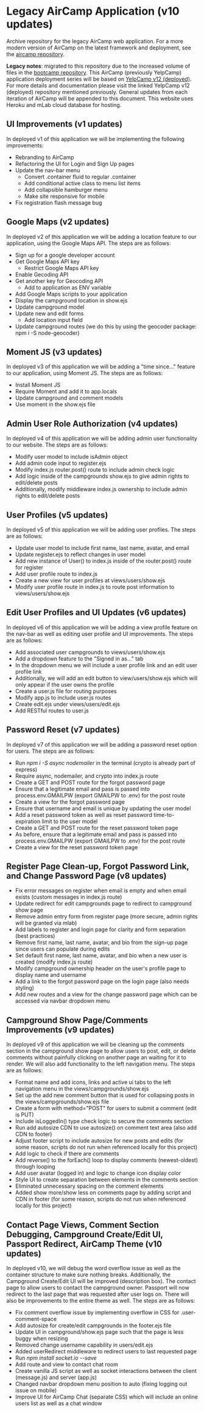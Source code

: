 # Legacy AirCamp Application (v10 updates)

Archive repository for the legacy AirCamp web application. For a more modern version of AirCamp on the latest framework and deployment, see the [aircamp repository](https://github.com/stevenxchung/aircamp). 

**Legacy notes**: migrated to this repository due to the increased volume of files in the [bootcamp repository](https://github.com/stevenxchung/Web-Developer-Bootcamp). This AirCamp (previously YelpCamp) application deployment series will be based on [YelpCamp v12 (deployed)](https://github.com/stevenxchung/Web-Developer-Bootcamp/tree/master/Section%2038%20-%20Deploying/v12Deployed). For more details and documentation please visit the linked YelpCamp v12 (deployed) repository mentioned previously. General updates from each iteration of AirCamp will be appended to this document. This website uses Heroku and mLab cloud database for hosting.

## UI Improvements (v1 updates)
In deployed v1 of this application we will be implementing the following improvements:
* Rebranding to AirCamp
* Refactoring the UI for Login and Sign Up pages
* Update the nav-bar menu
    * Convert .container fluid to regular .container
    * Add conditional active class to menu list items
    * Add collapsible hamburger menu
    * Make site responsive for mobile
* Fix registration flash message bug

## Google Maps (v2 updates)
In deployed v2 of this application we will be adding a location feature to our application, using the Google Maps API. The steps are as follows:
* Sign up for a google developer account
* Get Google Maps API key
    * Restrict Google Maps API key
* Enable Gecoding API
* Get another key for Geocoding API
    * Add to application as ENV variable
* Add Google Maps scripts to your application
* Display the campground location in show.ejs
* Update campground model
* Update new and edit forms
    * Add location input field
* Update campground routes (we do this by using the geocoder package: npm i -S node-geocoder)

## Moment JS (v3 updates)
In deployed v3 of this application we will be adding a "time since..." feature to our application, using Moment JS. The steps are as follows:
* Install Moment JS
* Require Moment and add it to app.locals
* Update campground and comment models
* Use moment in the show.ejs file

## Admin User Role Authorization (v4 updates)
In deployed v4 of this application we will be adding admin user functionality to our website. The steps are as follows:
* Modify user model to include isAdmin object
* Add admin code input to register.ejs
* Modify index.js router.post() route to include admin check logic
* Add logic inside of the campgrounds show.ejs to give admin rights to edit/delete posts
* Additionally, modify middleware index.js ownership to include admin rights to edit/delete posts

## User Profiles (v5 updates)
In deployed v5 of this application we will be adding user profiles. The steps are as follows:
* Update user model to include first name, last name, avatar, and email
* Update register.ejs to reflect changes in user model
* Add new instance of User() to index.js inside of the router.post() route for register
* Add user profile route to index.js
* Create a new view for user profiles at views/users/show.ejs
* Modify user profile route in index.js to route post information to views/users/show.ejs

## Edit User Profiles and UI Updates (v6 updates)
In deployed v6 of this application we will be adding a view profile feature on the nav-bar as well as editing user profile and UI improvements. The steps are as follows:
* Add associated user campgrounds to views/users/show.ejs
* Add a dropdown feature to the "Signed in as..." tab
* In the dropdown menu we will include a user profile link and an edit user profile link
* Additionally, we will add an edit button to view/users/show.ejs which will only appear if the user owns the profile
* Create a user.js file for routing purposes
* Modify app.js to include user.js routes
* Create edit.ejs under views/users/edit.ejs
* Add RESTful routes to user.js

## Password Reset (v7 updates)
In deployed v7 of this application we will be adding a password reset option for users. The steps are as follows:
* Run *npm i -S async nodemailer* in the terminal (crypto is already part of express)
* Require async, nodemailer, and crypto into index.js route
* Create a GET and POST route for the forgot password page
* Ensure that a legitimate email and pass is passed into process.env.GMAILPW (export GMAILPW to .env) for the post route
* Create a view for the forgot password page
* Ensure that username and email is unique by updating the user model
* Add a reset password token as well as reset password time-to-expiration limit to the user model
* Create a GET and POST route for the reset password token page
* As before, ensure that a legitimate email and pass is passed into process.env.GMAILPW (export GMAILPW to .env) for the post route
* Create a view for the reset password token page

## Register Page Clean-up, Forgot Password Link, and Change Password Page (v8 updates)
* Fix error messages on register when email is empty and when email exists (custom messages in index.js route)
* Update redirect for edit campgrounds page to redirect to campground show page
* Remove admin entry form from register page (more secure, admin rights will be granted via mlab)
* Add labels to register and login page for clarity and form separation (best practices)
* Remove first name, last name, avatar, and bio from the sign-up page since users can populate during edits
* Set default first name, last name, avatar, and bio when a new user is created (modify index.js route)
* Modify campground ownership header on the user's profile page to display name and username
* Add a link to the forgot password page on the login page (also needs styling)
* Add new routes and a view for the change password page which can be accessed via navbar dropdown menu

## Campground Show Page/Comments Improvements (v9 updates)
In deployed v9  of this application we will be cleaning up the comments section in the campground show page to allow users to post, edit, or delete comments without painfully clicking on another page an waiting for it to render. We will also add functionality to the left navigation menu. The steps are as follows:
* Format name and add icons, links and active ui tabs to the left navigation menu in the views/campgrounds/show.ejs
* Set up the add new comment button that is used for collapsing posts in the views/campgrounds/show.ejs file
* Create a form with method="POST" for users to submit a comment (edit is PUT)
* Include isLoggedIn() type check logic to secure the comments section
* Run add autosize CDN to use autosize() on comment text area (also add CDN to footer)
* Adjust footer script to include autosize for new posts and edits (for some reason, scripts do not run when referenced locally for this project)
* Add logic to check if there are comments
* Add reverse() to the forEach() loop to display comments (newest-oldest) through looping
* Add user avatar (logged in) and logic to change icon display color
* Style UI to create separation between elements in the comments section
* Eliminated unnecessary spacing on the comment elements
* Added show more/show less on comments page by adding script and CDN in footer (for some reason, scripts do not run when referenced locally for this project)

## Contact Page Views, Comment Section Debugging, Campground Create/Edit UI, Passport Redirect, AirCamp Theme (v10 updates)
In deployed v10, we will debug the word overflow issue as well as the container structure to make sure nothing breaks. Additionally, the Campground Create/Edit UI will be improved (description box). The contact page to allow users to contact the campground owner. Passport will now redirect to the last page that was requested after user logs on. There will also be improvements to the entire theme as well. The steps are as follows:
* Fix comment overflow issue by implementing overflow in CSS for .user-comment-space
* Add autosize for create/edit campgrounds in the footer.ejs file
* Update UI in campground/show.ejs page such that the page is less buggy when resizing
* Removed change username capability in users/edit.ejs
* Added userRedirect middleware to redirect users to last requested page
* Run *npm install socket.io --save*
* Add route and view to contact chat room
* Create vanilla JS script as well as socket interactions between the client (message.js) and server (app.js)
* Changed navbar dropdown menu position to auto (fixing logging out issue on mobile)
* Improve UI for AirCamp Chat (separate CSS) which will include an online users list as well as a chat window
